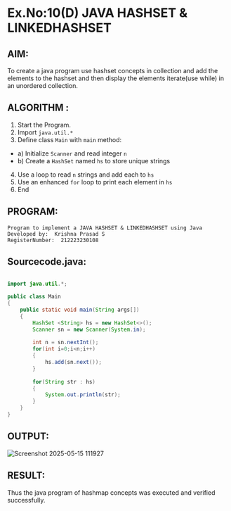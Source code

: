 # Ex.No:10(D) JAVA HASHSET & LINKEDHASHSET

## AIM:
 To create a java program use hashset concepts in collection and add the elements to the hashset and then display the elements iterate(use while) in an unordered collection.


## ALGORITHM :
1.	Start the Program.
2.	Import `java.util.*`
3.	Define class `Main` with `main` method:
-	a) Initialize `Scanner` and read integer `n`
-	b) Create a `HashSet` named `hs` to store unique strings
4.	Use a loop to read `n` strings and add each to `hs`
5.	Use an enhanced `for` loop to print each element in `hs`
6.	End



## PROGRAM:
 ```
Program to implement a JAVA HASHSET & LINKEDHASHSET using Java
Developed by:  Krishna Prasad S
RegisterNumber:  212223230108
```

## Sourcecode.java:

```java

import java.util.*;

public class Main
{
    public static void main(String args[])
    {
        HashSet <String> hs = new HashSet<>();
        Scanner sn = new Scanner(System.in);
        
        int n = sn.nextInt();
        for(int i=0;i<n;i++)
        {
            hs.add(sn.next());
        }
        
        for(String str : hs)
        {
            System.out.println(str);
        }
    }
}

```





## OUTPUT:

![Screenshot 2025-05-15 111927](https://github.com/user-attachments/assets/a756125b-ca52-4b7e-ad18-149a602c766f)


## RESULT:
Thus the java program of hashmap concepts was executed and verified successfully.



